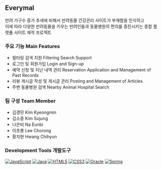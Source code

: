 ## Everymal

반려 가구수 증가 추세에 비해서 반려동물 건강관리 사이트가 부재함을 인식하고 <br>
이에 따라 다양한 반려동물을 키우는 반려인들과 동물병원의 편의를 증진시키는 종합 플랫폼 사이트 제작 프로젝트

### 주요 기능 Main Features 

- 필터링 검색 지원 Filtering Search Support 
- 로그인 및 회원가입 Login and Sign-up 
- 예약 신청 및 지난 내역 관리 Reservation Application and Management of Past Records 
- 리뷰 게시글 작성 및 게시글 관리 Posting and Management of Articles 
- 주변 동물병원 검색 Nearby Animal Hospital Search 

### 팀 구성 Team Member  

- 김경민 Kim Kyeongmin
- 김소중 Kim Sojung
- 나은비 Na Eunbi
- 이초롱 Lee Chorong
- 황치현 Hwang Chihyun

### Development Tools 개발도구 
[![JavaScript](https://img.shields.io/badge/JavaScript-F7DF1E?style=flat-square&logo=JavaScript&logoColor=white)](https://img.shields.io/badge/JavaScript-F7DF1E?style=flat-square&logo=JavaScript&logoColor=white)
[![Java](https://img.shields.io/badge/Java-007396?style=flat-square&logo=java&logoColor=white)](https://img.shields.io/badge/Java-007396?style=flat-square&logo=java&logoColor=white)
[![HTML5](https://img.shields.io/badge/HTML5-E34F26?style=flat-square&logo=HTML5&logoColor=white)](https://img.shields.io/badge/HTML5-E34F26?style=flat-square&logo=HTML5&logoColor=white)
[![CSS3](https://img.shields.io/badge/CSS3-1572B6?style=flat-square&logo=CSS3&logoColor=white)](https://img.shields.io/badge/CSS3-1572B6?style=flat-square&logo=CSS3&logoColor=white)
[![Oracle](https://img.shields.io/badge/Oracle-F80000?style=flat-square&logo=Oracle&logoColor=white)](https://img.shields.io/badge/Oracle-F80000?style=flat-square&logo=Oracle&logoColor=white)
[![Spring](https://img.shields.io/badge/Spring-6DB33F?style=flat-square&logo=Spring&logoColor=white)](https://img.shields.io/badge/Spring-6DB33F?style=flat-square&logo=Spring&logoColor=white)
